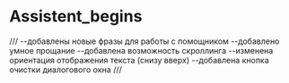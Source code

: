 # Assistent_begins
///
--добавлены новые фразы для работы с помощником
--добавлено умное прощание
--добавлена возможность скроллинга
--изменена ориентация отображения текста (снизу вверх)
--добавлена кнопка очистки диалогового окна
///
